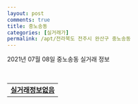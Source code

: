 ```yaml
---
layout: post
comments: true
title: 중노송동
categories: [실거래가]
permalink: /apt/전라북도 전주시 완산구 중노송동
---
```


2021년 07월 08일 중노송동 실거래 정보

<script type="text/javascript">
  google.charts.load('current', {'packages':['corechart']});
  google.charts.setOnLoadCallback(drawChart);

  function drawChart() {
    var data = google.visualization.arrayToDataTable([['거래일', '매매', '전월세', '전매'], ['20-07', 4, 3, 0], ['20-08', 14, 5, 0], ['20-09', 6, 3, 0], ['20-10', 13, 3, 0], ['20-11', 26, 3, 0], ['20-12', 17, 10, 0], ['21-01', 2, 5, 0], ['21-02', 5, 3, 0], ['21-03', 8, 1, 0], ['21-04', 9, 3, 0], ['21-05', 14, 2, 0], ['21-06', 1, 1, 0]]);

    var options = {
      title: '최근 1년간 유형별 거래량 추이',
      legend: { position: 'bottom' }
    };

    var chart = new google.visualization.LineChart(document.getElementById('columnchart_material'));
    chart.draw(data, (options));년간 
  }
</script>

<div id="columnchart_material" style="width: 95%; margin-left: -35px; display: block"></div>
<br>
<table>
  <tr>
    <td colspan="4" style="font-weight: bold;"><a href="https://search.naver.com/search.naver?query=중노송동 실거래정보없음">실거래정보없음</a></td>
  </tr>
    
</table>
    